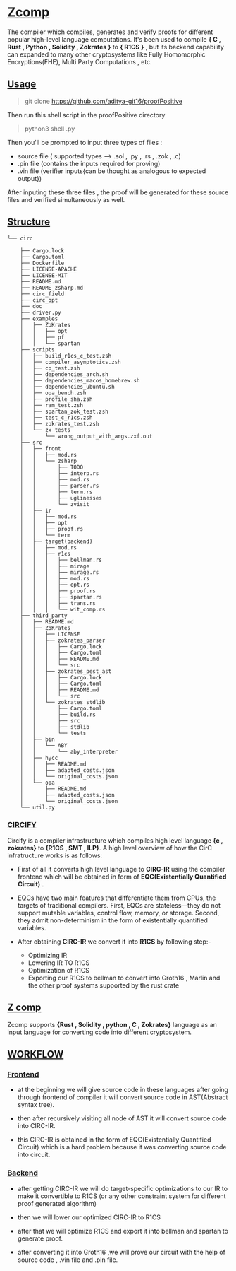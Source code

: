 # **[Zcomp](#Zcomp)**

The compiler which compiles, generates and verify proofs for different popular high-level language computations.
It's been used to compile **{ C , Rust , Python , Solidity , Zokrates }** to **{ R1CS }** , but its backend capability can expanded to many other cryptosystems like Fully Homomorphic Encryptions(FHE), Multi Party Computations , etc.

## **[Usage](#usage)**

> git clone https://github.com/aditya-git16/proofPositive

Then run this shell script in the proofPositive directory

> python3 shell .py

Then you'll be prompted to input three types of files :

- source file ( supported types --> .sol , .py , .rs , .zok , .c)
- .pin file (contains the inputs required for proving) 
- .vin file (verifier inputs{can be thought as analogous to expected output})

After inputing these three files , the proof will be generated for these source files and verified simultaneously as well.


## **[Structure](#structure)**
```
└── circ

    ├── Cargo.lock
    ├── Cargo.toml
    ├── Dockerfile
    ├── LICENSE-APACHE
    ├── LICENSE-MIT
    ├── README.md
    ├── README_zsharp.md
    ├── circ_field
    ├── circ_opt
    ├── doc
    ├── driver.py
    ├── examples
    │   ├── ZoKrates
    │   │   ├── opt
    │   │   ├── pf
    │   │   └── spartan
    ├── scripts
    │   ├── build_r1cs_c_test.zsh
    │   ├── compiler_asymptotics.zsh
    │   ├── cp_test.zsh
    │   ├── dependencies_arch.sh
    │   ├── dependencies_macos_homebrew.sh
    │   ├── dependencies_ubuntu.sh
    │   ├── opa_bench.zsh
    │   ├── profile_sha.zsh
    │   ├── ram_test.zsh
    │   ├── spartan_zok_test.zsh
    │   ├── test_c_r1cs.zsh
    │   ├── zokrates_test.zsh
    │   └── zx_tests 
    │       └── wrong_output_with_args.zxf.out
    ├── src
    │   ├── front
    │   │   ├── mod.rs
    │   │   └── zsharp
    │   │       ├── TODO
    │   │       ├── interp.rs
    │   │       ├── mod.rs
    │   │       ├── parser.rs
    │   │       ├── term.rs
    │   │       ├── uglinesses
    │   │       └── zvisit
    │   ├── ir
    │   │   ├── mod.rs
    │   │   ├── opt
    │   │   ├── proof.rs
    │   │   └── term
    │   ├── target(backend)
    │   │   ├── mod.rs
    │   │   ├── r1cs
    │   │   │   ├── bellman.rs
    │   │   │   ├── mirage
    │   │   │   ├── mirage.rs
    │   │   │   ├── mod.rs
    │   │   │   ├── opt.rs
    │   │   │   ├── proof.rs
    │   │   │   ├── spartan.rs
    │   │   │   ├── trans.rs
    │   │   │   └── wit_comp.rs  
    ├── third_party
    │   ├── README.md
    │   ├── ZoKrates
    │   │   ├── LICENSE
    │   │   ├── zokrates_parser
    │   │   │   ├── Cargo.lock
    │   │   │   ├── Cargo.toml
    │   │   │   ├── README.md
    │   │   │   └── src
    │   │   ├── zokrates_pest_ast
    │   │   │   ├── Cargo.lock
    │   │   │   ├── Cargo.toml
    │   │   │   ├── README.md
    │   │   │   └── src
    │   │   └── zokrates_stdlib
    │   │       ├── Cargo.toml
    │   │       ├── build.rs
    │   │       ├── src
    │   │       ├── stdlib
    │   │       └── tests
    │   ├── bin
    │   │   └── ABY
    │   │       └── aby_interpreter
    │   ├── hycc
    │   │   ├── README.md
    │   │   ├── adapted_costs.json
    │   │   └── original_costs.json
    │   └── opa
    │       ├── README.md
    │       ├── adapted_costs.json
    │       └── original_costs.json
    └── util.py

```



### **[CIRCIFY](#circify)**

Circify is a compiler infrastructure which compiles high level language **{c , zokrates}** to **{R1CS , SMT , ILP}**. A high level overview of how the CirC infratructure works is as follows:

- First of all it converts high level language 
to **CIRC-IR**  using the compiler frontend which will be obtained in form of **EQC(Existentially Quantified Circuit)** .

* EQCs have two main features that differentiate them from CPUs, the targets of traditional compilers. First, EQCs are stateless—they do not support mutable variables, control flow, memory, or storage. Second, they admit non-determinism in the form of existentially quantified variables.

* After obtaining **CIRC-IR** we convert it into **R1CS** by following step:-
    
    - Optimizing IR
    * Lowering IR TO R1CS
    + Optimization of R1CS
    + Exporting our R1CS to bellman to convert into Groth16 , Marlin and the other proof systems supported by the rust crate



##  **[Z comp](#zcomp)**

Zcomp supports **{Rust , Solidity , python , C , Zokrates}** language as an input language for converting code into different cryptosystem.

## **[WORKFLOW](#workflow)**

### **[Frontend](#frontend)**
 
 - at the beginning we will give source code in these languages after going through frontend of compiler it will convert source code in AST(Abstract syntax tree).
 * then after recursively visiting all node of AST it will convert source code into CIRC-IR.
 + this CIRC-IR is obtained in the form of EQC(Existentially Quantified Circuit) which is a hard problem because it was converting source code into circuit.



### **[Backend](#backend)**

- after getting CIRC-IR we will do target-specific optimizations to our IR to make it convertible to R1CS (or any other constraint system for different proof generated algorithm)
* then we will lower our optimized CIRC-IR to R1CS

* after that we will optimize R1CS and export it into bellman and spartan to generate proof.

+  after converting it into Groth16 ,we will prove our circuit with the help of source code , .vin file and .pin file.
 
